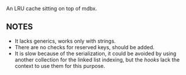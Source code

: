 An LRU cache sitting on top of mdbx.

## NOTES
- It lacks generics, works only with strings.
- There are no checks for reserved keys, should be added.
- It is slow because of the serialization, it could be avoided by using another collection for the linked list indexing, but the _hooks_ lack the context to use them for this purpose.
